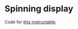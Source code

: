 # Spinning display

Code for [this instructable](https://www.instructables.com/id/Spinning-Display/).
